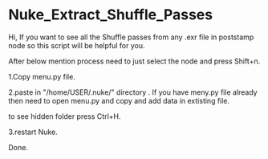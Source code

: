 # Nuke_Extract_Shuffle_Passes

Hi,
              If you want to see all the Shuffle passes from any .exr file in poststamp node so this script will be helpful for you.

After below mention process need to just select the node and press Shift+n.

1.Copy menu.py file.

2.paste in "/home/USER/.nuke/" directory . 
If you have meny.py file already then need to open menu.py and copy and add data in extisting file.

to see hidden folder press Ctrl+H.

3.restart Nuke.

Done.
